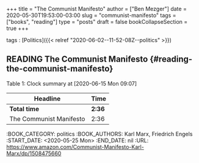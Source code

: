+++
title = "The Communist Manifesto"
author = ["Ben Mezger"]
date = 2020-05-30T19:53:00-03:00
slug = "communist-manifesto"
tags = ["books", "reading"]
type = "posts"
draft = false
bookCollapseSection = true
+++

tags
: [Politics]({{< relref "2020-06-02--11-52-08Z--politics" >}})


## READING The Communist Manifesto {#reading-the-communist-manifesto}

<div class="table-caption">
  <span class="table-number">Table 1</span>:
  Clock summary at <span class="timestamp-wrapper"><span class="timestamp">[2020-06-15 Mon 09:07]</span></span>
</div>

| Headline                | Time     |
|-------------------------|----------|
| **Total time**          | **2:36** |
| The Communist Manifesto | 2:36     |

:BOOK_CATEGORY: politics
:BOOK_AUTHORS: Karl Marx, Friedrich Engels
:START_DATE: <span class="timestamp-wrapper"><span class="timestamp">&lt;2020-05-25 Mon&gt;</span></span>
:END_DATE: nil
:URL: <https://www.amazon.com/Communist-Manifesto-Karl-Marx/dp/1508475660>
